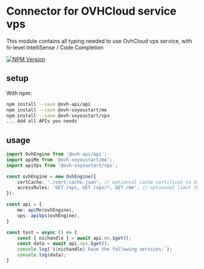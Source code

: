 # Connector for OVHCloud service vps

This module contains all typing needed to use OvhCloud vps service, with hi-level IntelliSense / Code Completion

[![NPM Version](https://img.shields.io/npm/v/@ovh-soyoustart/vps.svg?style=flat)](https://www.npmjs.org/package/@ovh-soyoustart/vps)

## setup

With npm:
````bash
npm install --save @ovh-api/api
npm install --save @ovh-soyoustart/me
npm install --save @ovh-soyoustart/vps
... Add all APIs you needs
````

## usage

````typescript
import OvhEngine from '@ovh-api/api';
import apiMe from '@ovh-soyoustart/me';
import apiVps from '@ovh-soyoustart/vps';

const ovhEngine = new OvhEngine({ 
    certCache: './cert-cache.json', // optionnal cache certificat to disk
    accessRules: 'GET /vps, GET /vps/*, GET /me', // optionnal limit the requested privileges.
});

const api = {
    me: apiMe(ovhEngine),
    vps: apiVps(ovhEngine),
}

const test = async () => {
    const { nichandle } = await api.me.$get();
    const data = await api.vps.$get();
    console.log(`${nichandle} have the following services:`);
    console.log(data);
}

````